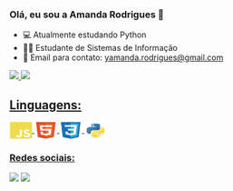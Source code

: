 ### Olá, eu sou a Amanda Rodrigues 👋


- 💻 Atualmente estudando Python
- 👩‍💻 Estudante de Sistemas de Informação
- 📩 Email para contato: yamanda.rodrigues@gmail.com

<div>
<a href="https://github.com/ymandy1">
<img height="180em" src="https://github-readme-stats.vercel.app/api?username=ymandy1&show_icons=true&theme=dracula&include_all_comits=true&count_private=true"/>
<img height="180em" src="https://github-readme-stats.vercel.app/api/top-langs/?username=ymandy1&layout=compact&langs_count=7&theme=dracula"/>

## Linguagens:

 <img align="center" alt="Amanda-Js" height="30" width="40" src="https://raw.githubusercontent.com/devicons/devicon/master/icons/javascript/javascript-plain.svg">
  <img align="center" alt="Amanda-HTML" height="30" width="40" src="https://raw.githubusercontent.com/devicons/devicon/master/icons/html5/html5-original.svg">
  <img align="center" alt="Amanda-CSS" height="30" width="40" src="https://raw.githubusercontent.com/devicons/devicon/master/icons/css3/css3-original.svg">
  <img align="center" alt="Amanda-Python" height="30" width="40" src="https://raw.githubusercontent.com/devicons/devicon/master/icons/python/python-original.svg">
  
  ### Redes sociais:
  
  <div>

  
  <a href="https://instagram.com/y.aamanda" target="_blank"><img src="https://img.shields.io/badge/-Instagram-%23E4405F?style=for-the-badge&logo=instagram&logoColor=white" target="_blank"></a>
  <a href="https://www.linkedin.com/in/amanda-rodrigues-115527232" target="_blank"><img src="https://img.shields.io/badge/-LinkedIn-%230077B5?style=for-the-badge&logo=linkedin&logoColor=white" target="_blank"></a>   
  
  </div>
